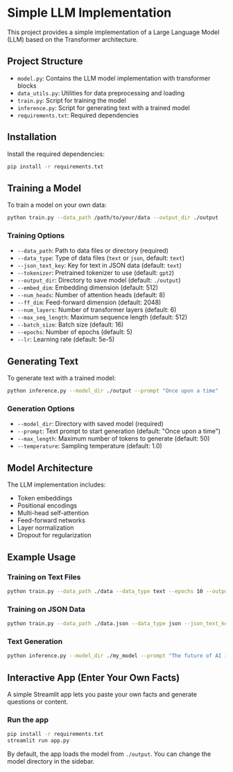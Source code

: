 # Simple LLM Implementation

This project provides a simple implementation of a Large Language Model (LLM) based on the Transformer architecture.

## Project Structure

- `model.py`: Contains the LLM model implementation with transformer blocks
- `data_utils.py`: Utilities for data preprocessing and loading
- `train.py`: Script for training the model
- `inference.py`: Script for generating text with a trained model
- `requirements.txt`: Required dependencies

## Installation

Install the required dependencies:

```bash
pip install -r requirements.txt
```

## Training a Model

To train a model on your own data:

```bash
python train.py --data_path /path/to/your/data --output_dir ./output
```

### Training Options

- `--data_path`: Path to data files or directory (required)
- `--data_type`: Type of data files (`text` or `json`, default: `text`)
- `--json_text_key`: Key for text in JSON data (default: `text`)
- `--tokenizer`: Pretrained tokenizer to use (default: `gpt2`)
- `--output_dir`: Directory to save model (default: `./output`)
- `--embed_dim`: Embedding dimension (default: 512)
- `--num_heads`: Number of attention heads (default: 8)
- `--ff_dim`: Feed-forward dimension (default: 2048)
- `--num_layers`: Number of transformer layers (default: 6)
- `--max_seq_length`: Maximum sequence length (default: 512)
- `--batch_size`: Batch size (default: 16)
- `--epochs`: Number of epochs (default: 5)
- `--lr`: Learning rate (default: 5e-5)

## Generating Text

To generate text with a trained model:

```bash
python inference.py --model_dir ./output --prompt "Once upon a time"
```

### Generation Options

- `--model_dir`: Directory with saved model (required)
- `--prompt`: Text prompt to start generation (default: "Once upon a time")
- `--max_length`: Maximum number of tokens to generate (default: 50)
- `--temperature`: Sampling temperature (default: 1.0)

## Model Architecture

The LLM implementation includes:

- Token embeddings
- Positional encodings
- Multi-head self-attention
- Feed-forward networks
- Layer normalization
- Dropout for regularization

## Example Usage

### Training on Text Files

```bash
python train.py --data_path ./data --data_type text --epochs 10 --output_dir ./my_model
```

### Training on JSON Data

```bash
python train.py --data_path ./data.json --data_type json --json_text_key "content" --output_dir ./my_model
```

### Text Generation

```bash
python inference.py --model_dir ./my_model --prompt "The future of AI is" --max_length 100 --temperature 0.8
```

## Interactive App (Enter Your Own Facts)

A simple Streamlit app lets you paste your own facts and generate questions or content.

### Run the app

```bash
pip install -r requirements.txt
streamlit run app.py
```

By default, the app loads the model from `./output`. You can change the model directory in the sidebar.